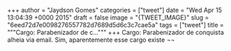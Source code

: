 
+++
author = "Jaydson Gomes"
categories = ["tweet"]
date = "Wed Apr 15 13:04:39 +0000 2015"
draft = false
image = "{TWEET_IMAGE}"
slug = "6eed72d7e0098276557782d7689d5d6c3c7cae5a"
tags = ["tweet"]
title = """Cargo: Parabenizador de c..."""
+++
Cargo: Parabenizador de conquista alheia via email. Sim, aparentemente esse cargo existe ¬¬
